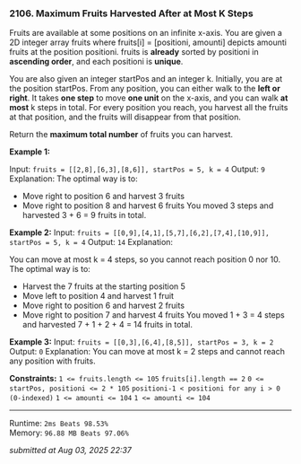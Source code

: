 ### 2106. Maximum Fruits Harvested After at Most K Steps

Fruits are available at some positions on an infinite x-axis. You are given a 2D integer array fruits where fruits[i] = [positioni, amounti] depicts amounti fruits at the position positioni. fruits is **already** sorted by positioni in **ascending order**, and each positioni is **unique**.

You are also given an integer startPos and an integer k. Initially, you are at the position startPos. From any position, you can either walk to the **left or right**. It takes **one step** to move **one unit** on the x-axis, and you can walk   **at most** k steps in total. For every position you reach, you harvest all the fruits at that position, and the fruits will disappear from that position.

Return the **maximum total number** of fruits you can harvest.

**Example 1:**

Input: `fruits = [[2,8],[6,3],[8,6]], startPos = 5, k = 4`
Output: `9`
Explanation:
The optimal way is to:
- Move right to position 6 and harvest 3 fruits
- Move right to position 8 and harvest 6 fruits
You moved 3 steps and harvested 3 + 6 = 9 fruits in total.

**Example 2:**
Input: `fruits = [[0,9],[4,1],[5,7],[6,2],[7,4],[10,9]], startPos = 5, k = 4`
Output: `14`
Explanation:

You can move at most k = 4 steps, so you cannot reach position 0 nor 10.
The optimal way is to:
- Harvest the 7 fruits at the starting position 5
- Move left to position 4 and harvest 1 fruit
- Move right to position 6 and harvest 2 fruits
- Move right to position 7 and harvest 4 fruits
You moved 1 + 3 = 4 steps and harvested 7 + 1 + 2 + 4 = 14 fruits in total.

**Example 3:**
Input: `fruits = [[0,3],[6,4],[8,5]], startPos = 3, k = 2`
Output: `0`
Explanation:
You can move at most k = 2 steps and cannot reach any position with fruits.


**Constraints:**
`1 <= fruits.length <= 105`
`fruits[i].length == 2`
`0 <= startPos, positioni <= 2 * 105`
`positioni-1 < positioni for any i > 0 (0-indexed)`
`1 <= amounti <= 104`
`1 <= amounti <= 104`

---
Runtime: `2ms Beats 98.53%`   
Memory: `96.88 MB Beats 97.06%`

*submitted at Aug 03, 2025 22:37*

